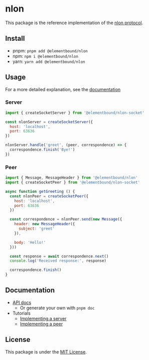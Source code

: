 # nlon

This package is the reference implementation of the [nlon protocol].

[nlon protocol]: https://github.com/elementbound/nlon

## Install

- pnpm: `pnpm add @elementbound/nlon`
- npm: `npm i @elementbound/nlon`
- yarn: `yarn add @elementbound/nlon`

## Usage

For a more detailed explanation, see the [documentation](#documentation)

### Server

```js
import { createSocketServer } from '@elementbound/nlon-socket'

const nlonServer = createSocketServer({
  host: 'localhost',
  port: 63636
})

nlonServer.handle('greet', (peer, correspondence) => {
  correspondence.finish('Bye!')
})
```

### Peer

```js
import { Message, MessageHeader } from '@elementbound/nlon'
import { createSocketPeer } from '@elementbound/nlon-socket'

async function getGreeting () {
  const nlonPeer = createSocketPeer({
    host: 'localhost',
    port: 63636
  })

  const correspondence = nlonPeer.send(new Message({
    header: new MessageHeader({
      subject: 'greet'
    }),

    body: 'Hello!'
  }))

  const response = await correspondence.next()
  console.log('Received response:', response)

  correspondence.finish()
}
```

## Documentation

- [API docs](https://elementbound.github.io/nlon/nlon/)
  - Or generate your own with `pnpm doc`
- Tutorials
  - [Implementing a server](doc/tutorials/server.md)
  - [Implementing a peer](doc/tutorials/peer.md)

## License

This package is under the [MIT License](LICENSE).
